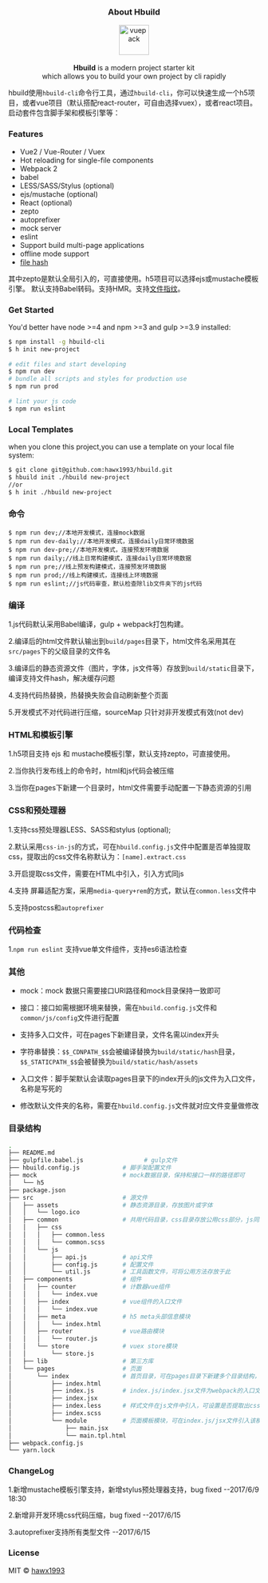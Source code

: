 
### <p align='center'>About Hbuild</p>

<p align="center">
  <img src="http://chuantu.biz/t5/92/1495463272x1822614086.png" alt="vuepack" width="60">
  <br><br><strong>Hbuild</strong> is a modern project starter kit<br>which  allows you to build your own project by cli rapidly
</p>

    
hbuild使用`hbuild-cli`命令行工具，通过`hbuild-cli`，你可以快速生成一个h5项目，或者vue项目（默认搭配react-router，可自由选择vuex），或者react项目。启动套件包含脚手架和模板引擎等：
    
### Features
       
- Vue2 / Vue-Router / Vuex
- Hot reloading for single-file components
- Webpack 2 
- babel
- LESS/SASS/Stylus  (optional)
- ejs/mustache  (optional)
- React  (optional)
- zepto
- autoprefixer
- mock server
- eslint
- Support build multi-page applications
- offline mode support
- [file hash](https://github.com/hawx1993/hbuild/blob/master/docs/filehash.md)

其中zepto是默认全局引入的，可直接使用。h5项目可以选择ejs或mustache模板引擎。
默认支持Babel转码。支持HMR。支持[文件指纹](https://github.com/hawx1993/hbuild/blob/master/docs/filehash.md)。
    
    
### Get Started
    
    
You'd better have node >=4 and npm >=3 and gulp >=3.9 installed:
    
```bash
$ npm install -g hbuild-cli
$ h init new-project
 
# edit files and start developing
$ npm run dev
# bundle all scripts and styles for production use
$ npm run prod
 
# lint your js code
$ npm run eslint
```
    

### Local Templates

when you clone this project,you can  use a template on your local file system:

```bash
$ git clone git@github.com:hawx1993/hbuild.git
$ hbuild init ./hbuild new-project
//or
$ h init ./hbuild new-project
```
### 命令

```
$ npm run dev;//本地开发模式，连接mock数据
$ npm run dev-daily;//本地开发模式，连接daily日常环境数据
$ npm run dev-pre;//本地开发模式，连接预发环境数据
$ npm run daily;//线上日常构建模式，连接daily日常环境数据
$ npm run pre;//线上预发构建模式，连接预发环境数据
$ npm run prod;//线上构建模式，连接线上环境数据
$ npm run eslint;//js代码审查，默认检查除lib文件夹下的js代码
```

### 编译

1.js代码默认采用Babel编译，gulp + webpack打包构建。

2.编译后的html文件默认输出到`build/pages`目录下，html文件名采用其在`src/pages`下的父级目录的文件名

3.编译后的静态资源文件（图片，字体，js文件等）存放到`build/static`目录下，编译支持文件hash，解决缓存问题

4.支持代码热替换，热替换失败会自动刷新整个页面

5.开发模式不对代码进行压缩，sourceMap 只针对非开发模式有效(not dev)

### HTML和模板引擎

1.h5项目支持 ejs 和 mustache模板引擎，默认支持zepto，可直接使用。

2.当你执行发布线上的命令时，html和js代码会被压缩

3.当你在pages下新建一个目录时，html文件需要手动配置一下静态资源的引用

### CSS和预处理器

1.支持css预处理器LESS、SASS和stylus (optional);

2.默认采用`css-in-js`的方式，可在`hbuild.config.js`文件中配置是否单独提取css，提取出的css文件名称默认为：`[name].extract.css`

3.开启提取css文件，需要在HTML中引入，引入方式同js

4.支持 屏幕适配方案，采用`media-query+rem`的方式，默认在`common.less`文件中

5.支持postcss和`autoprefixer`

### 代码检查

1.`npm run eslint` 支持vue单文件组件，支持es6语法检查

### 其他

- mock：mock 数据只需要接口URI路径和mock目录保持一致即可

- 接口：接口如需根据环境来替换，需在`hbuild.config.js`文件和`common/js/config`文件进行配置

- 支持多入口文件，可在pages下新建目录，文件名需以index开头

- 字符串替换：`$$_CDNPATH_$$`会被编译替换为`build/static/hash`目录，`$$_STATICPATH_$$`会被替换为`build/static/hash/assets`

- 入口文件：脚手架默认会读取pages目录下的index开头的js文件为入口文件，名称是写死的

- 修改默认文件夹的名称，需要在`hbuild.config.js`文件就对应文件变量做修改


### 目录结构

```bash
.
├── README.md
├── gulpfile.babel.js                 # gulp文件
├── hbuild.config.js            # 脚手架配置文件
├── mock                        # mock数据目录，保持和接口一样的路径即可
│   └── h5
├── package.json    
├── src                         # 源文件 
│   ├── assets                  # 静态资源目录，存放图片或字体
│   │   └── logo.ico
│   ├── common                  # 共用代码目录，css目录存放公用css部分，js同理
│   │   ├── css
│   │   │   ├── common.less
│   │   │   └── common.scss
│   │   └── js
│   │       ├── api.js          # api文件
│   │       ├── config.js       # 配置文件
│   │       └── util.js         # 工具函数文件，可将公用方法存放于此
│   ├── components              # 组件
│   │   ├── counter             # 计数器vue组件
│   │   │   └── index.vue
│   │   ├── index               # vue组件的入口文件
│   │   │   └── index.vue
│   │   ├── meta                # h5 meta头部信息模块
│   │   │   └── index.html
│   │   ├── router              # vue路由模块
│   │   │   └── router.js
│   │   └── store               # vuex store模块
│   │       └── store.js
│   ├── lib                     # 第三方库 
│   └── pages                   # 页面    
│       └── index               # 首页目录，可在pages目录下新建多个目录结构，作为多入口文件
│           ├── index.html
│           ├── index.js        # index.js/index.jsx文件为webpack的入口文件
│           ├── index.jsx
│           ├── index.less      # 样式文件在js文件中引入，可设置是否提取出css文件     
│           ├── index.scss
│           └── module          # 页面模板模块，可在index.js/jsx文件引入该模块文件
│               ├── main.jsx
│               └── main.tpl.html
├── webpack.config.js
└── yarn.lock
```


### ChangeLog

1.新增mustache模板引擎支持，新增stylus预处理器支持，bug fixed --2017/6/9 18:30

2.新增非开发环境css代码压缩，bug fixed --2017/6/15

3.autoprefixer支持所有类型文件 --2017/6/15

### License
    
MIT © [hawx1993](https://github.com/hawx1993)
